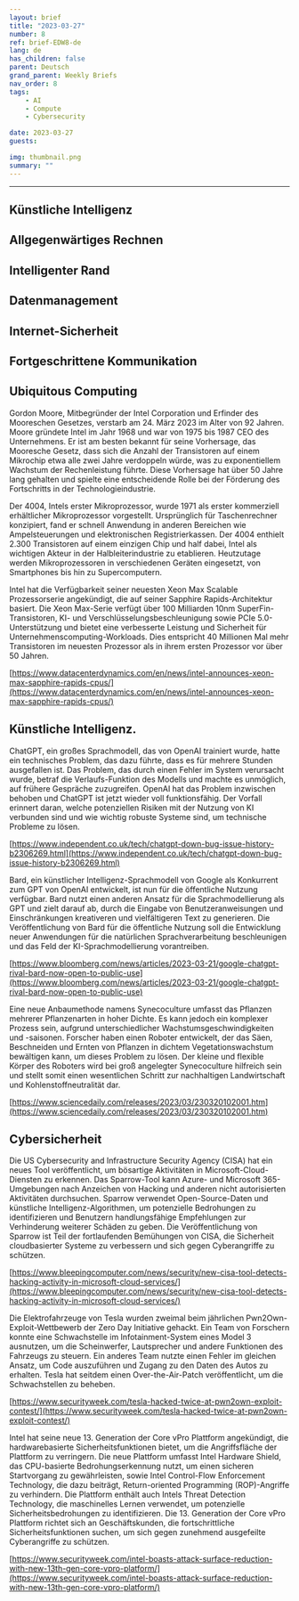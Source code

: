 ```yaml
---
layout: brief
title: "2023-03-27"
number: 8
ref: brief-EDW8-de
lang: de
has_children: false
parent: Deutsch
grand_parent: Weekly Briefs
nav_order: 8
tags:
    - AI
    - Compute
    - Cybersecurity

date: 2023-03-27
guests:

img: thumbnail.png
summary: ""
---
```




---


## Künstliche Intelligenz

## Allgegenwärtiges Rechnen

## Intelligenter Rand

## Datenmanagement

## Internet-Sicherheit

## Fortgeschrittene Kommunikation
## Ubiquitous Computing

Gordon Moore, Mitbegründer der Intel Corporation und Erfinder des Mooreschen Gesetzes, verstarb am 24. März 2023 im Alter von 92 Jahren. Moore gründete Intel im Jahr 1968 und war von 1975 bis 1987 CEO des Unternehmens. Er ist am besten bekannt für seine Vorhersage, das Mooresche Gesetz, dass sich die Anzahl der Transistoren auf einem Mikrochip etwa alle zwei Jahre verdoppeln würde, was zu exponentiellem Wachstum der Rechenleistung führte. Diese Vorhersage hat über 50 Jahre lang gehalten und spielte eine entscheidende Rolle bei der Förderung des Fortschritts in der Technologieindustrie.

Der 4004, Intels erster Mikroprozessor, wurde 1971 als erster kommerziell erhältlicher Mikroprozessor vorgestellt. Ursprünglich für Taschenrechner konzipiert, fand er schnell Anwendung in anderen Bereichen wie Ampelsteuerungen und elektronischen Registrierkassen. Der 4004 enthielt 2.300 Transistoren auf einem einzigen Chip und half dabei, Intel als wichtigen Akteur in der Halbleiterindustrie zu etablieren. Heutzutage werden Mikroprozessoren in verschiedenen Geräten eingesetzt, von Smartphones bis hin zu Supercomputern.

Intel hat die Verfügbarkeit seiner neuesten Xeon Max Scalable Prozessorserie angekündigt, die auf seiner Sapphire Rapids-Architektur basiert. Die Xeon Max-Serie verfügt über 100 Milliarden 10nm SuperFin-Transistoren, KI- und Verschlüsselungsbeschleunigung sowie PCIe 5.0-Unterstützung und bietet eine verbesserte Leistung und Sicherheit für Unternehmenscomputing-Workloads. Dies entspricht 40 Millionen Mal mehr Transistoren im neuesten Prozessor als in ihrem ersten Prozessor vor über 50 Jahren.

[https://www.datacenterdynamics.com/en/news/intel-announces-xeon-max-sapphire-rapids-cpus/](https://www.datacenterdynamics.com/en/news/intel-announces-xeon-max-sapphire-rapids-cpus/)

## Künstliche Intelligenz.

ChatGPT, ein großes Sprachmodell, das von OpenAI trainiert wurde, hatte ein technisches Problem, das dazu führte, dass es für mehrere Stunden ausgefallen ist. Das Problem, das durch einen Fehler im System verursacht wurde, betraf die Verlaufs-Funktion des Modells und machte es unmöglich, auf frühere Gespräche zuzugreifen. OpenAI hat das Problem inzwischen behoben und ChatGPT ist jetzt wieder voll funktionsfähig. Der Vorfall erinnert daran, welche potenziellen Risiken mit der Nutzung von KI verbunden sind und wie wichtig robuste Systeme sind, um technische Probleme zu lösen.

[https://www.independent.co.uk/tech/chatgpt-down-bug-issue-history-b2306269.html](https://www.independent.co.uk/tech/chatgpt-down-bug-issue-history-b2306269.html)

Bard, ein künstlicher Intelligenz-Sprachmodell von Google als Konkurrent zum GPT von OpenAI entwickelt, ist nun für die öffentliche Nutzung verfügbar. Bard nutzt einen anderen Ansatz für die Sprachmodellierung als GPT und zielt darauf ab, durch die Eingabe von Benutzeranweisungen und Einschränkungen kreativeren und vielfältigeren Text zu generieren. Die Veröffentlichung von Bard für die öffentliche Nutzung soll die Entwicklung neuer Anwendungen für die natürlichen Sprachverarbeitung beschleunigen und das Feld der KI-Sprachmodellierung vorantreiben.

[https://www.bloomberg.com/news/articles/2023-03-21/google-chatgpt-rival-bard-now-open-to-public-use](https://www.bloomberg.com/news/articles/2023-03-21/google-chatgpt-rival-bard-now-open-to-public-use)

Eine neue Anbaumethode namens Synecoculture umfasst das Pflanzen mehrerer Pflanzenarten in hoher Dichte. Es kann jedoch ein komplexer Prozess sein, aufgrund unterschiedlicher Wachstumsgeschwindigkeiten und -saisonen. Forscher haben einen Roboter entwickelt, der das Säen, Beschneiden und Ernten von Pflanzen in dichtem Vegetationswachstum bewältigen kann, um dieses Problem zu lösen. Der kleine und flexible Körper des Roboters wird bei groß angelegter Synecoculture hilfreich sein und stellt somit einen wesentlichen Schritt zur nachhaltigen Landwirtschaft und Kohlenstoffneutralität dar.

[https://www.sciencedaily.com/releases/2023/03/230320102001.htm](https://www.sciencedaily.com/releases/2023/03/230320102001.htm)

## Cybersicherheit

Die US Cybersecurity and Infrastructure Security Agency (CISA) hat ein neues Tool veröffentlicht, um bösartige Aktivitäten in Microsoft-Cloud-Diensten zu erkennen. Das Sparrow-Tool kann Azure- und Microsoft 365-Umgebungen nach Anzeichen von Hacking und anderen nicht autorisierten Aktivitäten durchsuchen. Sparrow verwendet Open-Source-Daten und künstliche Intelligenz-Algorithmen, um potenzielle Bedrohungen zu identifizieren und Benutzern handlungsfähige Empfehlungen zur Verhinderung weiterer Schäden zu geben. Die Veröffentlichung von Sparrow ist Teil der fortlaufenden Bemühungen von CISA, die Sicherheit cloudbasierter Systeme zu verbessern und sich gegen Cyberangriffe zu schützen.

[https://www.bleepingcomputer.com/news/security/new-cisa-tool-detects-hacking-activity-in-microsoft-cloud-services/](https://www.bleepingcomputer.com/news/security/new-cisa-tool-detects-hacking-activity-in-microsoft-cloud-services/)

Die Elektrofahrzeuge von Tesla wurden zweimal beim jährlichen Pwn2Own-Exploit-Wettbewerb der Zero Day Initiative gehackt. Ein Team von Forschern konnte eine Schwachstelle im Infotainment-System eines Model 3 ausnutzen, um die Scheinwerfer, Lautsprecher und andere Funktionen des Fahrzeugs zu steuern. Ein anderes Team nutzte einen Fehler im gleichen Ansatz, um Code auszuführen und Zugang zu den Daten des Autos zu erhalten. Tesla hat seitdem einen Over-the-Air-Patch veröffentlicht, um die Schwachstellen zu beheben.

[https://www.securityweek.com/tesla-hacked-twice-at-pwn2own-exploit-contest/](https://www.securityweek.com/tesla-hacked-twice-at-pwn2own-exploit-contest/)

Intel hat seine neue 13. Generation der Core vPro Plattform angekündigt, die hardwarebasierte Sicherheitsfunktionen bietet, um die Angriffsfläche der Plattform zu verringern. Die neue Plattform umfasst Intel Hardware Shield, das CPU-basierte Bedrohungserkennung nutzt, um einen sicheren Startvorgang zu gewährleisten, sowie Intel Control-Flow Enforcement Technology, die dazu beiträgt, Return-oriented Programming (ROP)-Angriffe zu verhindern. Die Plattform enthält auch Intels Threat Detection Technology, die maschinelles Lernen verwendet, um potenzielle Sicherheitsbedrohungen zu identifizieren. Die 13. Generation der Core vPro Plattform richtet sich an Geschäftskunden, die fortschrittliche Sicherheitsfunktionen suchen, um sich gegen zunehmend ausgefeilte Cyberangriffe zu schützen.

[https://www.securityweek.com/intel-boasts-attack-surface-reduction-with-new-13th-gen-core-vpro-platform/](https://www.securityweek.com/intel-boasts-attack-surface-reduction-with-new-13th-gen-core-vpro-platform/)


